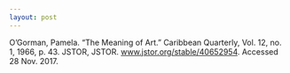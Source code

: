```yaml
---
layout: post
---
```


<p class="citation">
O’Gorman, Pamela. “The Meaning of Art.” Caribbean Quarterly, Vol. 12, no. 1, 1966, p. 43.
JSTOR, JSTOR. <a href="http://www.jstor.org/stable/40652954">www.jstor.org/stable/40652954</a>. Accessed 28 Nov. 2017.
</p>
